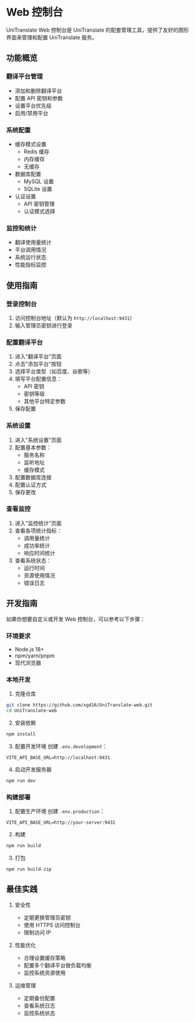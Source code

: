 # Web 控制台

UniTranslate Web 控制台是 UniTranslate 的配套管理工具，提供了友好的图形界面来管理和配置 UniTranslate 服务。

## 功能概览

### 翻译平台管理
- 添加和删除翻译平台
- 配置 API 密钥和参数
- 设置平台优先级
- 启用/禁用平台

### 系统配置
- 缓存模式设置
  - Redis 缓存
  - 内存缓存
  - 无缓存
- 数据库配置
  - MySQL 设置
  - SQLite 设置
- 认证设置
  - API 密钥管理
  - 认证模式选择

### 监控和统计
- 翻译使用量统计
- 平台调用情况
- 系统运行状态
- 性能指标监控

## 使用指南

### 登录控制台

1. 访问控制台地址（默认为 `http://localhost:9431`）
2. 输入管理员密钥进行登录

### 配置翻译平台

1. 进入"翻译平台"页面
2. 点击"添加平台"按钮
3. 选择平台类型（如百度、谷歌等）
4. 填写平台配置信息：
   - API 密钥
   - 密钥等级
   - 其他平台特定参数
5. 保存配置

### 系统设置

1. 进入"系统设置"页面
2. 配置基本参数：
   - 服务名称
   - 监听地址
   - 缓存模式
3. 配置数据库连接
4. 配置认证方式
5. 保存更改

### 查看监控

1. 进入"监控统计"页面
2. 查看各项统计指标：
   - 调用量统计
   - 成功率统计
   - 响应时间统计
3. 查看系统状态：
   - 运行时间
   - 资源使用情况
   - 错误日志

## 开发指南

如果你想要自定义或开发 Web 控制台，可以参考以下步骤：

### 环境要求
- Node.js 18+
- npm/yarn/pnpm
- 现代浏览器

### 本地开发

1. 克隆仓库
```bash
git clone https://github.com/xgd16/UniTranslate-web.git
cd UniTranslate-web
```

2. 安装依赖
```bash
npm install
```

3. 配置开发环境
创建 `.env.development`：
```env
VITE_API_BASE_URL=http://localhost:9431
```

4. 启动开发服务器
```bash
npm run dev
```

### 构建部署

1. 配置生产环境
创建 `.env.production`：
```env
VITE_API_BASE_URL=http://your-server:9431
```

2. 构建
```bash
npm run build
```

3. 打包
```bash
npm run build-zip
```

## 最佳实践

1. 安全性
   - 定期更换管理员密钥
   - 使用 HTTPS 访问控制台
   - 限制访问 IP

2. 性能优化
   - 合理设置缓存策略
   - 配置多个翻译平台做负载均衡
   - 监控系统资源使用

3. 运维管理
   - 定期备份配置
   - 查看系统日志
   - 监控系统状态
